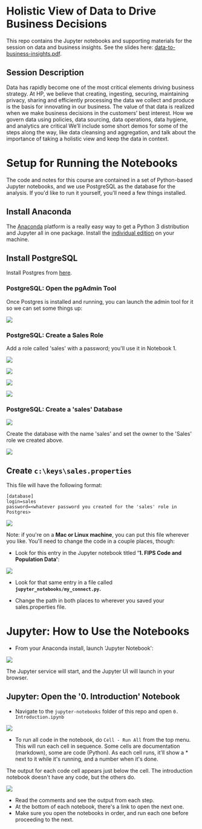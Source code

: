 # Holistic View of Data to Drive Business Decisions

This repo contains the Jupyter notebooks and supporting materials for the
session on data and business insights.  See the slides here: [data-to-business-insights.pdf](presentation/data-to-business-insights.pdf). 

## Session Description

Data has rapidly become one of the most critical elements driving business strategy.  At HP, we believe that creating,
 ingesting, securing, maintaining privacy, sharing and efficiently processing the data we collect and produce is the
  basis for innovating in our business.  The value of that data is realized when we make business decisions in
   the customers’ best interest.  How we govern data using policies, data sourcing, data operations, data hygiene,
    and analytics are critical  We’ll include some short demos for some of the steps along the way, like data 
    cleansing and aggregation, and talk about the importance of taking a holistic view and keep the data in context.

# Setup for Running the Notebooks

The code  and notes for this course are contained in a set of Python-based Jupyter notebooks, and we use PostgreSQL as the database for the analysis.
If you'd like to run it yourself, you'll need a few things installed.

## Install Anaconda

The [Anaconda](https://www.anaconda.com/) platform is a really easy way to get a Python 3 distribution and Jupyter
all in one package.  Install the [individual edition](https://www.anaconda.com/products/individual) on your
machine.

## Install PostgreSQL

Install Postgres from [here](https://www.postgresql.org/download/).

### PostgreSQL: Open the pgAdmin Tool

Once Postgres is installed and running, you can launch the admin tool for it so we can set some things up:

![](images/80-pgadmin.png)


### PostgreSQL: Create a Sales Role

Add a role called 'sales' with a password; you'll use it in Notebook 1.

![](images/20-create-role.png)

![](images/30-general-tab.png)

![](images/40-definition-tab.png)

![](images/50-privileges-tab.png)

### PostgreSQL: Create a 'sales' Database

![](images/90-create-db.png)

Create the database with the name 'sales' and set the owner to the 'Sales' role we created above.

![](images/100-create-db-2.png)

## Create ```c:\keys\sales.properties```

This file will have the following format:
```=
[database]
login=sales
password=<whatever password you created for the 'sales' role in Postgres>
```
![](images/60-sales-properties-file.png)

Note: if you're on a **Mac or Linux machine**, you can put this file wherever you like.  You'll need to change the code in a couple places, though:

- Look for this entry in the Jupyter notebook titled **'1. FIPS Code and Population Data'**:

![](images/70-config-1.png)

- Look for that same entry in a file called **```jupyter_notebooks/my_connect.py```.**

- Change the path in both places to wherever you saved your sales.properties file.

# Jupyter: How to Use the Notebooks

- From your Anaconda install, launch 'Jupyter Notebook':
  
![](images/10-jupyter-run.png)
  
The Jupyter service will start, and the Jupyter UI will launch in your browser.

## Jupyter: Open the '0. Introduction' Notebook
- Navigate to the ```jupyter-notebooks``` folder of this repo and open ```0. Introduction.ipynb```

![](images/110-jupyter-open.png)

- To run all code in the notebook, do ```Cell - Run All``` from the top menu.  This will run each cell in sequence.
Some cells are documentation (markdown), some are code (Python).  As each cell runs, it'll show a * next to it while it's running, and a number when it's done.  

The output for each code cell appears just below the cell. The introduction notebook
 doesn't have any code, but the others do.

![](images/120-run-cells.png)

- Read the comments and see the output from each step.
- At the bottom of each notebook, there's a link to open the next one.
- Make sure you open the notebooks in order, and run each one before proceeding to the next.




